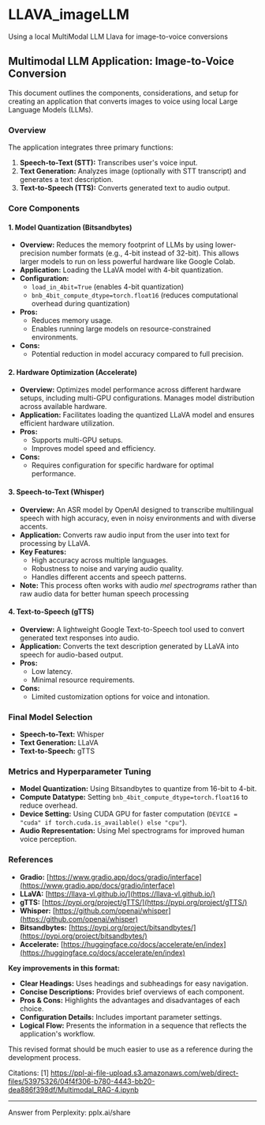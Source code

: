 # LLAVA_imageLLM
Using a local MultiModal LLM Llava for image-to-voice conversions

## Multimodal LLM Application: Image-to-Voice Conversion

This document outlines the components, considerations, and setup for creating an application that converts images to voice using local Large Language Models (LLMs).

### Overview

The application integrates three primary functions:

1.  **Speech-to-Text (STT):**  Transcribes user's voice input.
2.  **Text Generation:**  Analyzes image (optionally with STT transcript) and generates a text description.
3.  **Text-to-Speech (TTS):**  Converts generated text to audio output.

### Core Components

#### 1. Model Quantization (Bitsandbytes)

*   **Overview:** Reduces the memory footprint of LLMs by using lower-precision number formats (e.g., 4-bit instead of 32-bit).  This allows larger models to run on less powerful hardware like Google Colab.
*   **Application:** Loading the LLaVA model with 4-bit quantization.
*   **Configuration:**
    *   `load_in_4bit=True`  (enables 4-bit quantization)
    *   `bnb_4bit_compute_dtype=torch.float16` (reduces computational overhead during quantization)
*   **Pros:**
    *   Reduces memory usage.
    *   Enables running large models on resource-constrained environments.
*   **Cons:**
    *   Potential reduction in model accuracy compared to full precision.

#### 2. Hardware Optimization (Accelerate)

*   **Overview:** Optimizes model performance across different hardware setups, including multi-GPU configurations. Manages model distribution across available hardware.
*   **Application:** Facilitates loading the quantized LLaVA model and ensures efficient hardware utilization.
*   **Pros:**
    *   Supports multi-GPU setups.
    *   Improves model speed and efficiency.
*   **Cons:**
    *   Requires configuration for specific hardware for optimal performance.

#### 3. Speech-to-Text (Whisper)

*   **Overview:** An ASR model by OpenAI designed to transcribe multilingual speech with high accuracy, even in noisy environments and with diverse accents.
*   **Application:** Converts raw audio input from the user into text for processing by LLaVA.
*   **Key Features:**
    *   High accuracy across multiple languages.
    *   Robustness to noise and varying audio quality.
    *   Handles different accents and speech patterns.
*   **Note:** This process often works with audio *mel spectrograms* rather than raw audio data for better human speech processing

#### 4. Text-to-Speech (gTTS)

*   **Overview:** A lightweight Google Text-to-Speech tool used to convert generated text responses into audio.
*   **Application:** Converts the text description generated by LLaVA into speech for audio-based output.
*   **Pros:**
    *   Low latency.
    *   Minimal resource requirements.
*   **Cons:**
    *   Limited customization options for voice and intonation.

### Final Model Selection

*   **Speech-to-Text:** Whisper
*   **Text Generation:** LLaVA
*   **Text-to-Speech:** gTTS

### Metrics and Hyperparameter Tuning

*   **Model Quantization:** Using Bitsandbytes to quantize from 16-bit to 4-bit.
*   **Compute Datatype:** Setting `bnb_4bit_compute_dtype=torch.float16` to reduce overhead.
*   **Device Setting:** Using CUDA GPU for faster computation (`DEVICE = "cuda" if torch.cuda.is_available() else "cpu"`).
*   **Audio Representation:**  Using Mel spectrograms for improved human voice perception.

### References

*   **Gradio:** [https://www.gradio.app/docs/gradio/interface](https://www.gradio.app/docs/gradio/interface)
*   **LLaVA:** [https://llava-vl.github.io/](https://llava-vl.github.io/)
*   **gTTS:** [https://pypi.org/project/gTTS/](https://pypi.org/project/gTTS/)
*   **Whisper:** [https://github.com/openai/whisper](https://github.com/openai/whisper)
*   **Bitsandbytes:** [https://pypi.org/project/bitsandbytes/](https://pypi.org/project/bitsandbytes/)
*   **Accelerate:** [https://huggingface.co/docs/accelerate/en/index](https://huggingface.co/docs/accelerate/en/index)

**Key improvements in this format:**

*   **Clear Headings:** Uses headings and subheadings for easy navigation.
*   **Concise Descriptions:**  Provides brief overviews of each component.
*   **Pros & Cons:** Highlights the advantages and disadvantages of each choice.
*   **Configuration Details:**  Includes important parameter settings.
*   **Logical Flow:** Presents the information in a sequence that reflects the application's workflow.

This revised format should be much easier to use as a reference during the development process.

Citations:
[1] https://ppl-ai-file-upload.s3.amazonaws.com/web/direct-files/53975326/04f4f306-b780-4443-bb20-dea886f398df/Multimodal_RAG-4.ipynb

---
Answer from Perplexity: pplx.ai/share
